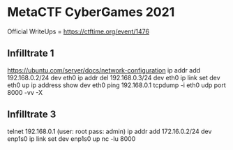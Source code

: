 # MetaCTF CyberGames 2021
Official WriteUps = https://ctftime.org/event/1476

## Infilltrate 1
https://ubuntu.com/server/docs/network-configuration
ip addr add 192.168.0.2/24 dev eth0
ip addr del 192.168.0.3/24 dev eth0
ip link set dev eth0 up
ip address show dev eth0
ping 192.168.0.1
tcpdump -i eth0 udp port 8000 -vv -X 

## Infilltrate 3 
telnet 192.168.0.1 (user: root pass: admin)
ip addr add 172.16.0.2/24 dev enp1s0
ip link set dev enp1s0 up
nc -lu 8000
